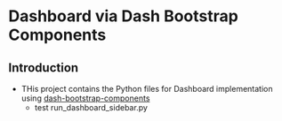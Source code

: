 # Dashboard via Dash Bootstrap Components
## Introduction
* THis project contains the Python files for Dashboard implementation using [dash-bootstrap-components](https://dash-bootstrap-components.opensource.faculty.ai/)
  - test run_dashboard_sidebar.py
